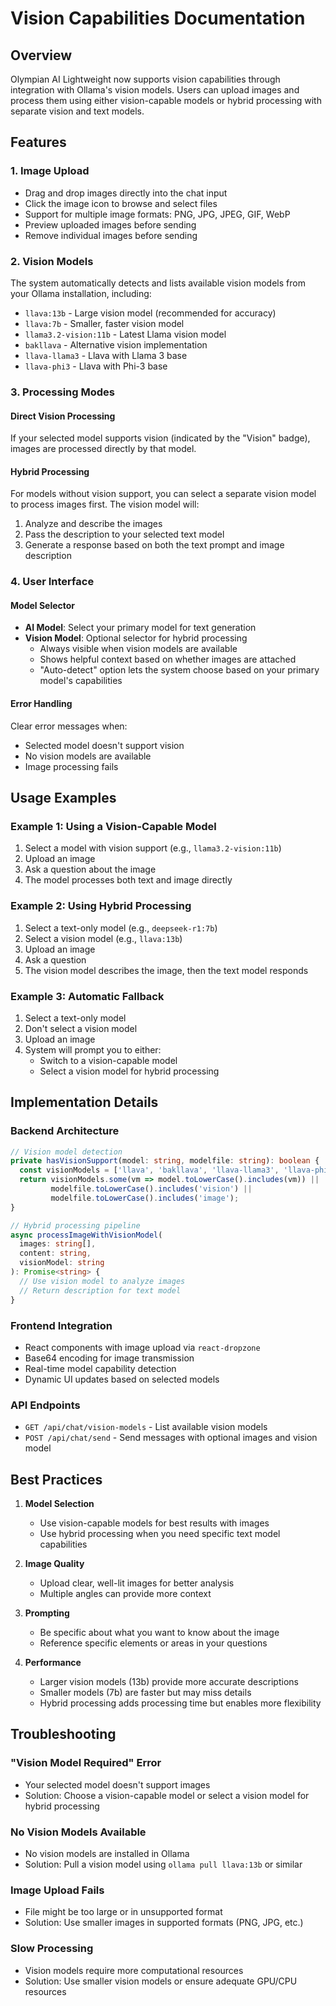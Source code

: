 # Vision Capabilities Documentation

## Overview

Olympian AI Lightweight now supports vision capabilities through integration with Ollama's vision models. Users can upload images and process them using either vision-capable models or hybrid processing with separate vision and text models.

## Features

### 1. Image Upload
- Drag and drop images directly into the chat input
- Click the image icon to browse and select files
- Support for multiple image formats: PNG, JPG, JPEG, GIF, WebP
- Preview uploaded images before sending
- Remove individual images before sending

### 2. Vision Models
The system automatically detects and lists available vision models from your Ollama installation, including:
- `llava:13b` - Large vision model (recommended for accuracy)
- `llava:7b` - Smaller, faster vision model
- `llama3.2-vision:11b` - Latest Llama vision model
- `bakllava` - Alternative vision implementation
- `llava-llama3` - Llava with Llama 3 base
- `llava-phi3` - Llava with Phi-3 base

### 3. Processing Modes

#### Direct Vision Processing
If your selected model supports vision (indicated by the "Vision" badge), images are processed directly by that model.

#### Hybrid Processing
For models without vision support, you can select a separate vision model to process images first. The vision model will:
1. Analyze and describe the images
2. Pass the description to your selected text model
3. Generate a response based on both the text prompt and image description

### 4. User Interface

#### Model Selector
- **AI Model**: Select your primary model for text generation
- **Vision Model**: Optional selector for hybrid processing
  - Always visible when vision models are available
  - Shows helpful context based on whether images are attached
  - "Auto-detect" option lets the system choose based on your primary model's capabilities

#### Error Handling
Clear error messages when:
- Selected model doesn't support vision
- No vision models are available
- Image processing fails

## Usage Examples

### Example 1: Using a Vision-Capable Model
1. Select a model with vision support (e.g., `llama3.2-vision:11b`)
2. Upload an image
3. Ask a question about the image
4. The model processes both text and image directly

### Example 2: Using Hybrid Processing
1. Select a text-only model (e.g., `deepseek-r1:7b`)
2. Select a vision model (e.g., `llava:13b`)
3. Upload an image
4. Ask a question
5. The vision model describes the image, then the text model responds

### Example 3: Automatic Fallback
1. Select a text-only model
2. Don't select a vision model
3. Upload an image
4. System will prompt you to either:
   - Switch to a vision-capable model
   - Select a vision model for hybrid processing

## Implementation Details

### Backend Architecture
```typescript
// Vision model detection
private hasVisionSupport(model: string, modelfile: string): boolean {
  const visionModels = ['llava', 'bakllava', 'llava-llama3', 'llava-phi3', 'llama3.2-vision'];
  return visionModels.some(vm => model.toLowerCase().includes(vm)) ||
         modelfile.toLowerCase().includes('vision') ||
         modelfile.toLowerCase().includes('image');
}

// Hybrid processing pipeline
async processImageWithVisionModel(
  images: string[], 
  content: string, 
  visionModel: string
): Promise<string> {
  // Use vision model to analyze images
  // Return description for text model
}
```

### Frontend Integration
- React components with image upload via `react-dropzone`
- Base64 encoding for image transmission
- Real-time model capability detection
- Dynamic UI updates based on selected models

### API Endpoints
- `GET /api/chat/vision-models` - List available vision models
- `POST /api/chat/send` - Send messages with optional images and vision model

## Best Practices

1. **Model Selection**
   - Use vision-capable models for best results with images
   - Use hybrid processing when you need specific text model capabilities

2. **Image Quality**
   - Upload clear, well-lit images for better analysis
   - Multiple angles can provide more context

3. **Prompting**
   - Be specific about what you want to know about the image
   - Reference specific elements or areas in your questions

4. **Performance**
   - Larger vision models (13b) provide more accurate descriptions
   - Smaller models (7b) are faster but may miss details
   - Hybrid processing adds processing time but enables more flexibility

## Troubleshooting

### "Vision Model Required" Error
- Your selected model doesn't support images
- Solution: Choose a vision-capable model or select a vision model for hybrid processing

### No Vision Models Available
- No vision models are installed in Ollama
- Solution: Pull a vision model using `ollama pull llava:13b` or similar

### Image Upload Fails
- File might be too large or in unsupported format
- Solution: Use smaller images in supported formats (PNG, JPG, etc.)

### Slow Processing
- Vision models require more computational resources
- Solution: Use smaller vision models or ensure adequate GPU/CPU resources
